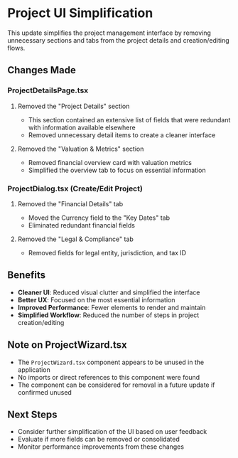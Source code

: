 # Project UI Simplification

This update simplifies the project management interface by removing unnecessary sections and tabs from the project details and creation/editing flows.

## Changes Made

### ProjectDetailsPage.tsx
1. Removed the "Project Details" section 
   - This section contained an extensive list of fields that were redundant with information available elsewhere
   - Removed unnecessary detail items to create a cleaner interface

2. Removed the "Valuation & Metrics" section
   - Removed financial overview card with valuation metrics
   - Simplified the overview tab to focus on essential information

### ProjectDialog.tsx (Create/Edit Project)
1. Removed the "Financial Details" tab
   - Moved the Currency field to the "Key Dates" tab 
   - Eliminated redundant financial fields

2. Removed the "Legal & Compliance" tab
   - Removed fields for legal entity, jurisdiction, and tax ID

## Benefits
- **Cleaner UI**: Reduced visual clutter and simplified the interface
- **Better UX**: Focused on the most essential information
- **Improved Performance**: Fewer elements to render and maintain
- **Simplified Workflow**: Reduced the number of steps in project creation/editing

## Note on ProjectWizard.tsx
- The `ProjectWizard.tsx` component appears to be unused in the application
- No imports or direct references to this component were found
- The component can be considered for removal in a future update if confirmed unused

## Next Steps
- Consider further simplification of the UI based on user feedback
- Evaluate if more fields can be removed or consolidated
- Monitor performance improvements from these changes
